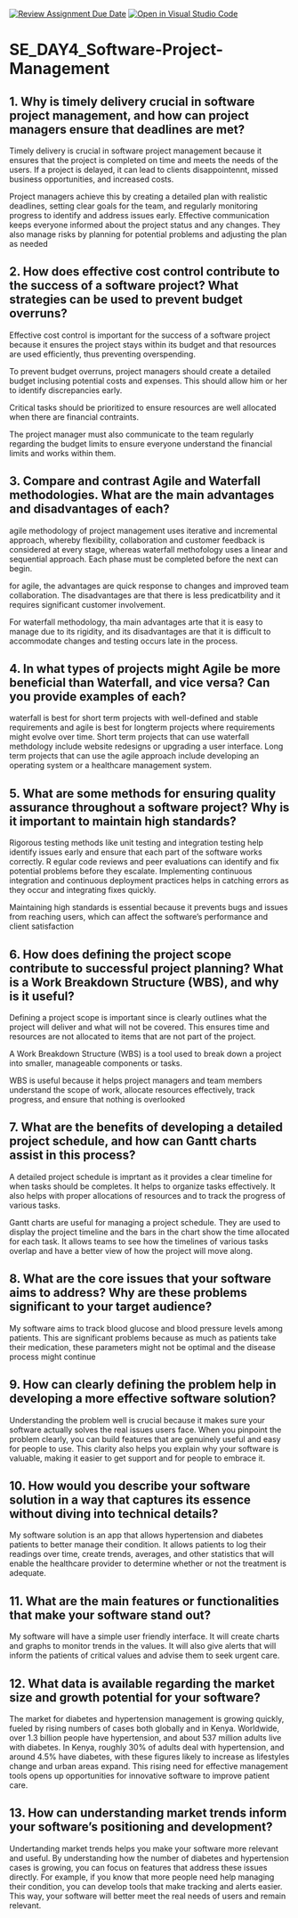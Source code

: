 [![Review Assignment Due Date](https://classroom.github.com/assets/deadline-readme-button-22041afd0340ce965d47ae6ef1cefeee28c7c493a6346c4f15d667ab976d596c.svg)](https://classroom.github.com/a/9pw6JKcu)
[![Open in Visual Studio Code](https://classroom.github.com/assets/open-in-vscode-2e0aaae1b6195c2367325f4f02e2d04e9abb55f0b24a779b69b11b9e10269abc.svg)](https://classroom.github.com/online_ide?assignment_repo_id=15770103&assignment_repo_type=AssignmentRepo)
# SE_DAY4_Software-Project-Management
## 1. Why is timely delivery crucial in software project management, and how can project managers ensure that deadlines are met?


Timely delivery is crucial in software project management because it ensures that the project is completed on time and meets the needs of the users. If a project is delayed, it can lead to clients disappointennt, missed business opportunities, and increased costs.

Project managers achieve this by creating a detailed plan with realistic deadlines, setting clear goals for the team, and regularly monitoring progress to identify and address issues early. Effective communication keeps everyone informed about the project status and any changes. They also manage risks by planning for potential problems and adjusting the plan as needed

## 2. How does effective cost control contribute to the success of a software project? What strategies can be used to prevent budget overruns?

Effective cost control is important for the success of a software project because it ensures the project stays within its budget and that resources are used efficiently, thus preventing overspending.

To prevent budget overruns, project managers should create a detailed budget inclusing potential costs and expenses. This should allow him or her to identify discrepancies early.

Critical tasks should be prioritized to ensure resources are well allocated when there are financial contraints.

The project manager must also communicate to the team regularly regarding the budget limits to ensure everyone understand the financial limits and works within them.

## 3. Compare and contrast Agile and Waterfall methodologies. What are the main advantages and disadvantages of each?
agile methodology of project management uses iterative and incremental approach, whereby flexibility, collaboration and customer feedback is considered at every stage, whereas waterfall methofology uses a linear and sequential approach. Each phase must be completed before the next can begin.

for agile, the advantages are quick response to changes and improved team collaboration. The disadvantages are that there is less predicatbility and it requires significant customer involvement.

For waterfall methodology, tha main advantages arte that it is easy to manage due to its rigidity, and its disadvantages are that it is difficult to accommodate changes and testing occurs late in the process.

## 4. In what types of projects might Agile be more beneficial than Waterfall, and vice versa? Can you provide examples of each?

waterfall is best for short term projects with well-defined and stable requirements and agile is best for longterm projects where requirements might evolve over time. 
Short term projects that can use waterfall methdology include website redesigns or upgrading a user interface. Long term projects that can use the agile approach include developing an operating system or a healthcare management system.

## 5. What are some methods for ensuring quality assurance throughout a software project? Why is it important to maintain high standards?

Rigorous testing methods like unit testing and integration testing help identify issues early and ensure that each part of the software works correctly. R
egular code reviews and peer evaluations can identify and fix potential problems before they escalate. 
Implementing continuous integration and continuous deployment practices helps in catching errors as they occur and integrating fixes quickly.

Maintaining high standards is essential because it prevents bugs and issues from reaching users, which can affect the software’s performance and client satisfaction

## 6. How does defining the project scope contribute to successful project planning? What is a Work Breakdown Structure (WBS), and why is it useful?
Defining a project scope is important since is clearly outlines what the project will deliver and what will not be covered. This ensures time and resources are not allocated to items that are not part of the project.


A Work Breakdown Structure (WBS) is a tool used to break down a project into smaller, manageable components or tasks.

WBS is useful because it helps project managers and team members understand the scope of work, allocate resources effectively, track progress, and ensure that nothing is overlooked

## 7. What are the benefits of developing a detailed project schedule, and how can Gantt charts assist in this process?
A detailed project schedule is imprtant as it provides a clear timeline for when tasks should be completes. It helps to organize tasks effectively. It also helps with proper allocations of resources and to track the progress of various tasks.

Gantt charts are useful for managing a project schedule. They are used to display the project timeline and the bars in the chart show the time allocated for each task. It allows teams to see how the timelines of various tasks overlap and have a better view of how the project will move along.

## 8. What are the core issues that your software aims to address? Why are these problems significant to your target audience?
My software aims to track blood glucose and blood pressure levels among patients. This are significant problems because as much as patients take their medication, these parameters might not be optimal and the disease process might continue
## 9. How can clearly defining the problem help in developing a more effective software solution?
Understanding the problem well is crucial because it makes sure your software actually solves the real issues users face. When you pinpoint the problem clearly, you can build features that are genuinely useful and easy for people to use. This clarity also helps you explain why your software is valuable, making it easier to get support and for people to embrace it.
## 10. How would you describe your software solution in a way that captures its essence without diving into technical details?
My software solution is an app that allows hypertension and diabetes patients to better manage their condition. It allows patients to log their readings over time, create trends, averages, and other statistics that will enable the healthcare provider to determine whether or not the treatment is adequate.
## 11. What are the main features or functionalities that make your software stand out?
My software will have a simple user friendly interface. It will create charts and graphs to monitor trends in the values. It will also give alerts that will inform the patients of critical values and advise them to seek urgent care. 
## 12. What data is available regarding the market size and growth potential for your software?
The market for diabetes and hypertension management is growing quickly, fueled by rising numbers of cases both globally and in Kenya. Worldwide, over 1.3 billion people have hypertension, and about 537 million adults live with diabetes. In Kenya, roughly 30% of adults deal with hypertension, and around 4.5% have diabetes, with these figures likely to increase as lifestyles change and urban areas expand. This rising need for effective management tools opens up opportunities for innovative software to improve patient care.
## 13. How can understanding market trends inform your software’s positioning and development?
Undertanding market trends helps you make your software more relevant and useful. By understanding how the number of diabetes and hypertension cases is growing, you can focus on features that address these issues directly. For example, if you know that more people need help managing their condition, you can develop tools that make tracking and alerts easier. This way, your software will better meet the real needs of users and remain relevant.